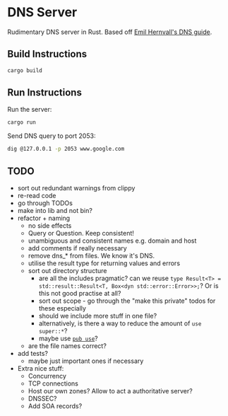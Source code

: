 # DNS Server

Rudimentary DNS server in Rust. Based off [Emil Hernvall's DNS guide](https://github.com/EmilHernvall/dnsguide).

## Build Instructions

```bash
cargo build
```

## Run Instructions

Run the server:

```bash
cargo run
```

Send DNS query to port 2053:

```bash
dig @127.0.0.1 -p 2053 www.google.com
```

## TODO

- sort out redundant warnings from clippy
- re-read code
- go through TODOs
- make into lib and not bin?
- refactor + naming
  - no side effects
  - Query or Question. Keep consistent!
  - unambiguous and consistent names e.g. domain and host
  - add comments if really necessary
  - remove dns\_\* from files. We know it's DNS.
  - utilise the result type for returning values and errors
  - sort out directory structure
    - are all the includes pragmatic? can we reuse `type Result<T> = std::result::Result<T, Box<dyn std::error::Error>>;`? Or is this not good practise at all?
    - sort out scope - go through the "make this private" todos for these especially
    - should we include more stuff in one file?
    - alternatively, is there a way to reduce the amount of `use super::*`?
    - maybe use [`pub use`](https://www.reddit.com/r/rust/comments/6x49mu/what_are_some_rules_of_thumb_for_use/dmd07yr?utm_source=share&utm_medium=web2x&context=3)?
  - are the file names correct?
- add tests?
  - maybe just important ones if necessary
- Extra nice stuff:
  - Concurrency
  - TCP connections
  - Host our own zones? Allow to act a authoritative server?
  - DNSSEC?
  - Add SOA records?
